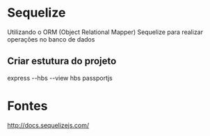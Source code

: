 # Sequelize
Utilizando o ORM (Object Relational Mapper) Sequelize para realizar operações no banco de dados

## Criar estutura do projeto
express --hbs --view hbs passportjs

# Fontes
http://docs.sequelizejs.com/